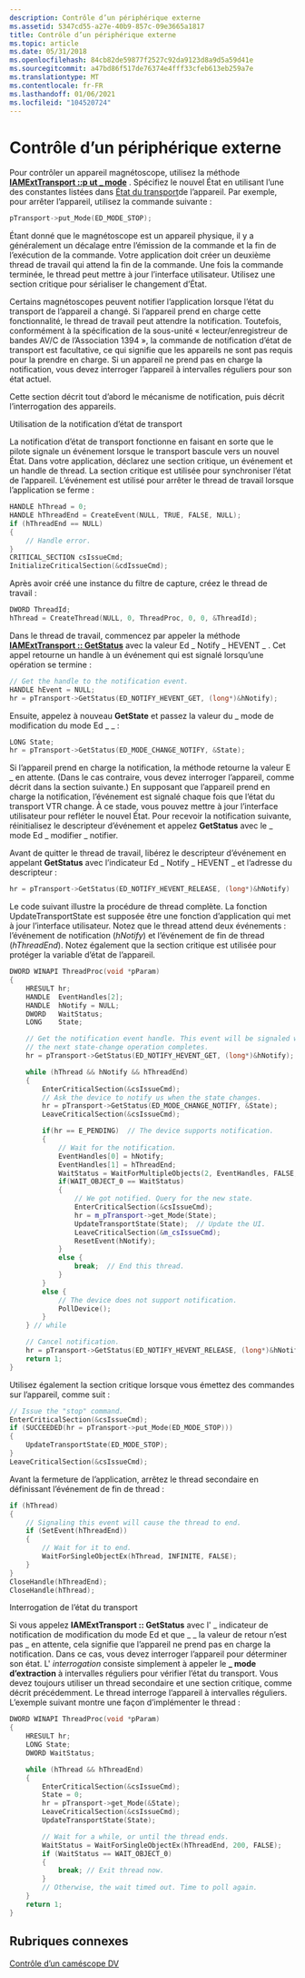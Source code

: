 ```yaml
---
description: Contrôle d’un périphérique externe
ms.assetid: 5347cd55-a27e-40b9-857c-09e3665a1817
title: Contrôle d’un périphérique externe
ms.topic: article
ms.date: 05/31/2018
ms.openlocfilehash: 84cb82de59877f2527c92da9123d8a9d5a59d41e
ms.sourcegitcommit: a47bd86f517de76374e4fff33cfeb613eb259a7e
ms.translationtype: MT
ms.contentlocale: fr-FR
ms.lasthandoff: 01/06/2021
ms.locfileid: "104520724"
---
```

# <a name="controlling-an-external-device"></a>Contrôle d’un périphérique externe

Pour contrôler un appareil magnétoscope, utilisez la méthode [**IAMExtTransport ::p ut \_ mode**](/windows/desktop/api/Strmif/nf-strmif-iamexttransport-put_mode) . Spécifiez le nouvel État en utilisant l’une des constantes listées dans [État du transport](device-transport-state.md)de l’appareil. Par exemple, pour arrêter l’appareil, utilisez la commande suivante :


```C++
pTransport->put_Mode(ED_MODE_STOP); 
```



Étant donné que le magnétoscope est un appareil physique, il y a généralement un décalage entre l’émission de la commande et la fin de l’exécution de la commande. Votre application doit créer un deuxième thread de travail qui attend la fin de la commande. Une fois la commande terminée, le thread peut mettre à jour l’interface utilisateur. Utilisez une section critique pour sérialiser le changement d’État.

Certains magnétoscopes peuvent notifier l’application lorsque l’état du transport de l’appareil a changé. Si l’appareil prend en charge cette fonctionnalité, le thread de travail peut attendre la notification. Toutefois, conformément à la spécification de la sous-unité « lecteur/enregistreur de bandes AV/C de l’Association 1394 », la commande de notification d’état de transport est facultative, ce qui signifie que les appareils ne sont pas requis pour la prendre en charge. Si un appareil ne prend pas en charge la notification, vous devez interroger l’appareil à intervalles réguliers pour son état actuel.

Cette section décrit tout d’abord le mécanisme de notification, puis décrit l’interrogation des appareils.

Utilisation de la notification d’état de transport

La notification d’état de transport fonctionne en faisant en sorte que le pilote signale un événement lorsque le transport bascule vers un nouvel État. Dans votre application, déclarez une section critique, un événement et un handle de thread. La section critique est utilisée pour synchroniser l’état de l’appareil. L’événement est utilisé pour arrêter le thread de travail lorsque l’application se ferme :


```C++
HANDLE hThread = 0;
HANDLE hThreadEnd = CreateEvent(NULL, TRUE, FALSE, NULL); 
if (hThreadEnd == NULL)
{
    // Handle error.
}
CRITICAL_SECTION csIssueCmd;
InitializeCriticalSection(&cdIssueCmd);
```



Après avoir créé une instance du filtre de capture, créez le thread de travail :


```C++
DWORD ThreadId;
hThread = CreateThread(NULL, 0, ThreadProc, 0, 0, &ThreadId);
```



Dans le thread de travail, commencez par appeler la méthode [**IAMExtTransport :: GetStatus**](/windows/desktop/api/Strmif/nf-strmif-iamexttransport-getstatus) avec la valeur Ed \_ Notify \_ HEVENT \_ . Cet appel retourne un handle à un événement qui est signalé lorsqu’une opération se termine :


```C++
// Get the handle to the notification event.
HANDLE hEvent = NULL;
hr = pTransport->GetStatus(ED_NOTIFY_HEVENT_GET, (long*)&hNotify);
```



Ensuite, appelez à nouveau **GetState** et passez la valeur du \_ mode de modification du mode Ed \_ \_ :


```C++
LONG State;
hr = pTransport->GetStatus(ED_MODE_CHANGE_NOTIFY, &State);
```



Si l’appareil prend en charge la notification, la méthode retourne la valeur E \_ en attente. (Dans le cas contraire, vous devez interroger l’appareil, comme décrit dans la section suivante.) En supposant que l’appareil prend en charge la notification, l’événement est signalé chaque fois que l’état du transport VTR change. À ce stade, vous pouvez mettre à jour l’interface utilisateur pour refléter le nouvel État. Pour recevoir la notification suivante, réinitialisez le descripteur d’événement et appelez **GetStatus** avec le \_ mode Ed \_ modifier \_ notifier.

Avant de quitter le thread de travail, libérez le descripteur d’événement en appelant **GetStatus** avec l’indicateur Ed \_ Notify \_ HEVENT \_ et l’adresse du descripteur :


```C++
hr = pTransport->GetStatus(ED_NOTIFY_HEVENT_RELEASE, (long*)&hNotify)
```



Le code suivant illustre la procédure de thread complète. La fonction UpdateTransportState est supposée être une fonction d’application qui met à jour l’interface utilisateur. Notez que le thread attend deux événements : l’événement de notification (*hNotify*) et l’événement de fin de thread (*hThreadEnd*). Notez également que la section critique est utilisée pour protéger la variable d’état de l’appareil.


```C++
DWORD WINAPI ThreadProc(void *pParam)
{
    HRESULT hr;
    HANDLE  EventHandles[2];
    HANDLE  hNotify = NULL;
    DWORD   WaitStatus;
    LONG    State;

    // Get the notification event handle. This event will be signaled when
    // the next state-change operation completes.   
    hr = pTransport->GetStatus(ED_NOTIFY_HEVENT_GET, (long*)&hNotify);

    while (hThread && hNotify && hThreadEnd) 
    {
        EnterCriticalSection(&csIssueCmd);
        // Ask the device to notify us when the state changes.
        hr = pTransport->GetStatus(ED_MODE_CHANGE_NOTIFY, &State);
        LeaveCriticalSection(&csIssueCmd); 

        if(hr == E_PENDING)  // The device supports notification.
        {
            // Wait for the notification.
            EventHandles[0] = hNotify;
            EventHandles[1] = hThreadEnd;
            WaitStatus = WaitForMultipleObjects(2, EventHandles, FALSE, INFINITE);
            if(WAIT_OBJECT_0 == WaitStatus) 
            {
                // We got notified. Query for the new state.
                EnterCriticalSection(&csIssueCmd);  
                hr = m_pTransport->get_Mode(State);
                UpdateTransportState(State);  // Update the UI.
                LeaveCriticalSection(&m_csIssueCmd);
                ResetEvent(hNotify);
            } 
            else {
                break;  // End this thread.
            }
        } 
        else {          
            // The device does not support notification.
            PollDevice();        
        } 
    } // while

    // Cancel notification. 
    hr = pTransport->GetStatus(ED_NOTIFY_HEVENT_RELEASE, (long*)&hNotify);
    return 1; 
}
```



Utilisez également la section critique lorsque vous émettez des commandes sur l’appareil, comme suit :


```C++
// Issue the "stop" command.
EnterCriticalSection(&csIssueCmd); 
if (SUCCEEDED(hr = pTransport->put_Mode(ED_MODE_STOP)))
{
    UpdateTransportState(ED_MODE_STOP);
}
LeaveCriticalSection(&csIssueCmd); 
```



Avant la fermeture de l’application, arrêtez le thread secondaire en définissant l’événement de fin de thread :


```C++
if (hThread) 
{
    // Signaling this event will cause the thread to end.    
    if (SetEvent(hThreadEnd))
    {
        // Wait for it to end.
        WaitForSingleObjectEx(hThread, INFINITE, FALSE);
    }
}
CloseHandle(hThreadEnd);
CloseHandle(hThread);
```



Interrogation de l’état du transport

Si vous appelez **IAMExtTransport :: GetStatus** avec l' \_ indicateur de notification de modification du mode Ed et que \_ \_ la valeur de retour n’est pas \_ en attente, cela signifie que l’appareil ne prend pas en charge la notification. Dans ce cas, vous devez interroger l’appareil pour déterminer son état. L' *interrogation* consiste simplement à appeler le **\_ mode d’extraction** à intervalles réguliers pour vérifier l’état du transport. Vous devez toujours utiliser un thread secondaire et une section critique, comme décrit précédemment. Le thread interroge l’appareil à intervalles réguliers. L’exemple suivant montre une façon d’implémenter le thread :


```C++
DWORD WINAPI ThreadProc(void *pParam)
{
    HRESULT hr;
    LONG State;
    DWORD WaitStatus;

    while (hThread && hThreadEnd) 
    {
        EnterCriticalSection(&csIssueCmd);  
        State = 0;
        hr = pTransport->get_Mode(&State);
        LeaveCriticalSection(&csIssueCmd); 
        UpdateTransportState(State);

        // Wait for a while, or until the thread ends. 
        WaitStatus = WaitForSingleObjectEx(hThreadEnd, 200, FALSE); 
        if (WaitStatus == WAIT_OBJECT_0)
        {
            break; // Exit thread now. 
        }
        // Otherwise, the wait timed out. Time to poll again.
    }
    return 1;
}
```



## <a name="related-topics"></a>Rubriques connexes

<dl> <dt>

[Contrôle d’un caméscope DV](controlling-a-dv-camcorder.md)
</dt> </dl>

 

 



